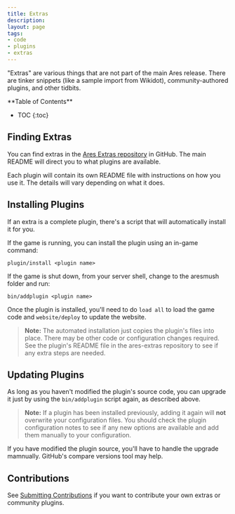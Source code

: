 ```yaml
---
title: Extras
description:
layout: page
tags: 
- code
- plugins
- extras
---
```


"Extras" are various things that are not part of the main Ares release.  There are tinker snippets (like a sample import from Wikidot), community-authored plugins, and other tidbits.

<div id="inline_toc" markdown="1">
**Table of Contents**

* TOC
{:toc}
</div>

## Finding Extras

You can find extras in the [Ares Extras repository](https://github.com/AresMUSH/ares-extras) in GitHub.  The main README will direct you to what plugins are available.

Each plugin will contain its own README file with instructions on how you use it.  The details will vary depending on what it does.

## Installing Plugins

If an extra is a complete plugin, there's a script that will automatically install it for you.  

If the game is running, you can install the plugin using an in-game command:

    plugin/install <plugin name>

If the game is shut down, from your server shell, change to the aresmush folder and run:

    bin/addplugin <plugin name>

Once the plugin is installed, you'll need to do `load all` to load the game code and `website/deploy` to update the website.

> <i class="fa fa-exclamation-triangle"></i> **Note:** The automated installation just copies the plugin's files into place.  There may be other code or configuration changes required.  See the plugin's README file in the ares-extras repository to see if any extra steps are needed.

## Updating Plugins

As long as you haven't modified the plugin's source code, you can upgrade it just by using the `bin/addplugin` script again, as described above.

> <i class="fa fa-exclamation-triangle"></i> **Note:** If a plugin has been installed previously, adding it again will **not** overwrite your configuration files.  You should check the plugin configuration notes to see if any new options are available and add them manually to your configuration.

If you have modified the plugin source, you'll have to handle the upgrade mamnually.  GitHub's compare versions tool may help.

## Contributions

See [Submitting Contributions](/tutorials/code/extra-contribs) if you want to contribute your own extras or community plugins.